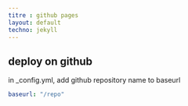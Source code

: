 ```yaml
---
titre : github pages
layout: default
techno: jekyll
---
```


## deploy on github

in _config.yml, add github repository name to baseurl

```yml
baseurl: "/repo" 
```



